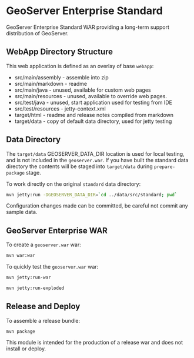 # GeoServer Enterprise Standard

GeoServer Enterprise Standard WAR providing a long-term support distribution of GeoServer.

## WebApp Directory Structure

This web application is defined as an overlay of base `webapp`:

* src/main/assembly - assemble into zip 
* src/main/markdown - readme
* src/main/java - unused, available for custom web pages
* src/main/resources - unused, available to override web pages.
* src/test/java - unused, start application used for testing from IDE
* src/test/resources - jetty-context.xml 
* target/html - readme and release notes compiled from markdown
* target/data - copy of default data directory, used for jetty testing

## Data Directory

The `target/data` GEOSERVER_DATA_DIR location is used for local testing, and is not included in the `geoserver.war`. If you have built the standard data directory the contents will be staged into `target/data` during `prepare-package` stage.

To work directly on the original ``standard`` data directory:

```bash
mvn jetty:run -DGEOSERVER_DATA_DIR=`cd ../data/src/standard; pwd`
```

Configuration changes made can be committed, be careful not commit any sample data.

## GeoServer Enterprise WAR

To create a `geoserver.war` war:

```bash
mvn war:war
```

To quickly test the `geoserver.war` war:

```bash
mvn jetty:run-war
```

```bash
mvn jetty:run-exploded
```

## Release and Deploy

To assemble a release bundle:

```
mvn package
```

This module is intended for the production of a release war and does not install or deploy.

